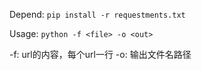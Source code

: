 Depend: `pip install -r requestments.txt`

Usage: `python -f <file> -o <out>`

-f: url的内容，每个url一行
-o: 输出文件名路径
